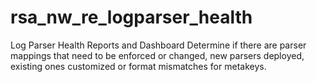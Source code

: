 # rsa_nw_re_logparser_health

Log Parser Health Reports and Dashboard
Determine if there are parser mappings that need to be enforced or changed, new parsers deployed, existing ones customized or format mismatches for metakeys.
